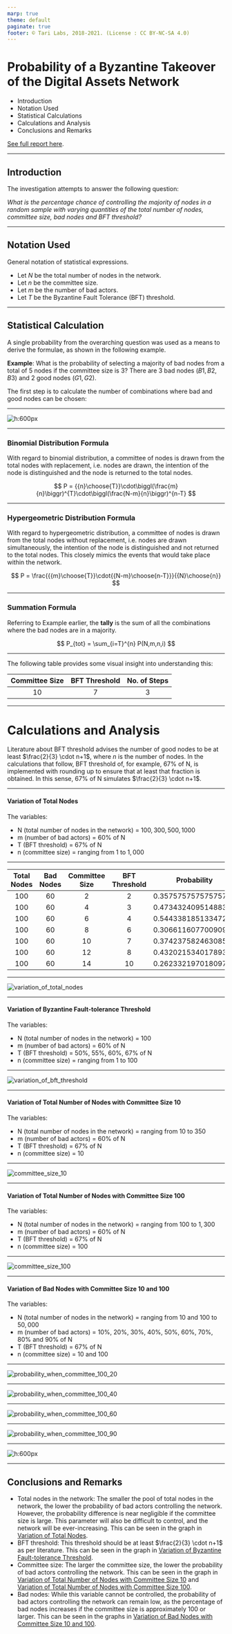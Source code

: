 ```yaml
---
marp: true
theme: default
paginate: true
footer: © Tari Labs, 2018-2021. (License : CC BY-NC-SA 4.0)
---
```


<style>
section {
  font-size: 1.5em;
}
</style>
# Probability of a Byzantine Takeover of the Digital Assets Network

- Introduction
- Notation Used
- Statistical Calculations
- Calculations and Analysis
- Conclusions and Remarks

[See full report here](./byzantine_takeover_of_the_DAN.html).

---

## Introduction

The investigation attempts to answer the following question:

*What is the percentage chance of controlling the majority of nodes in a random sample with varying quantities of the total number of nodes, committee size, bad nodes and BFT threshold?*

<!-- Note:

This investigation aims to provide answers to questions posed about the workings of the Tari Digital Assets Network (DAN)
environment. It covers probabilistic attack vector with regard to the total nodes, compromised nodes, committee size and
Byzantine Fault-tolerance (BFT) threshold. -->

---

## Notation Used

General notation of statistical expressions.

- Let $N$ be the total number of nodes in the network.
- Let $n$ be the committee size.
- Let $m$ be the number of bad actors.
- Let $T$ be the Byzantine Fault Tolerance (BFT) threshold.

<!-- Note:

There is a pool with $N$ nodes. The pool contains $m$ malicious nodes or bad actors. From within the pool, a random
selection of nodes, $n$ is drawn. From this selection, the probability of drawing a threshold of bad actors, $T$, needs to
be calculated. -->

---

## Statistical Calculation

A single probability from the overarching question was used as a means to derive the formulae, as shown in the following example.

**Example**: What is the probability of selecting a majority of bad nodes from a total of $5$ nodes if the committee size is $3$? There are $3$ bad nodes $(B1, B2, B3)$ and $2$ good nodes $(G1, G2)$.


The first step is to calculate the number of combinations where bad and good nodes can be chosen:

---

![h:600px](./assets/table.png)

<!-- Note:

From this list:
- The number of combinations where $B$ is the majority can then be tallied.
- There are $7$ combinations where $B$ is the majority.
- Thus, from the $10$ combinations, there are $7$ combinations where there is a
majority of bad nodes.
- Therefore, the quotient of $7$ and $10$ is the probability $0.7$.

This method is limited in calculating the probability where the variables are large. For example, if the same question
was posed, but one had to calculate the probability of selecting a majority of bad nodes from a total of $100$ nodes, with a
committee size of $60$, $60$ bad nodes and $40$ good nodes, the number of combinations where bad and good nodes can be
chosen is $1.27E+28$. -->

---

### Binomial Distribution Formula

With regard to binomial distribution, a committee of nodes is drawn from the total nodes with replacement, i.e. nodes
are drawn, the intention of the node is distinguished and the node is returned to the total nodes.

$$
P = {{n}\choose{T}}\cdot\biggl(\frac{m}{n}\biggr)^{T}\cdot\biggl(\frac{N-m}{n}\biggr)^{n-T}
$$

---

### Hypergeometric Distribution Formula

With regard to hypergeometric distribution, a committee of nodes is drawn from the total nodes without replacement,
i.e. nodes are drawn simultaneously, the intention of the node is distinguished and not returned to the total nodes.
This closely mimics the events that would take place within the network.

$$
P = \frac{{{m}\choose{T}}\cdot{{N-m}\choose{n-T}}}{{N}\choose{n}}
$$

---

### Summation Formula

Referring to Example earlier, the **tally** is the sum of all the combinations where the bad nodes are in a majority.

$$
P_{tot} = \sum_{i=T}^{n} P(N,m,n,i)
$$

<!-- Note:

As a recap to the question, *what is the probability of selecting a majority of bad nodes from a total of $100$ nodes
if the committee size is $10$*? This problem considers solving for the probability where there is a **majority** of bad
nodes in the committee. This entails calculating the probabilities from the BFT threshold to the committee size. Thus,
there needs to be a summation of individual probabilities in order to calculate the probability of selecting the
majority of bad nodes. -->

---

The following table provides some visual insight into understanding this:

| Committee Size | BFT Threshold | No. of Steps |
| :------------------------------------: | :-----------------------------------: | :----------------------------------: |
|                   10                   |                   7                   |                  3                   |

---

# Calculations and Analysis

Literature about BFT threshold advises the number of good nodes to be at least $\frac{2}{3} \cdot n+1$, where $n$ is the number of nodes. In the calculations that follow, BFT threshold of, for example, $67$% of N, is implemented with rounding up to ensure that at least that fraction is obtained. In this sense, $67$% of N simulates $\frac{2}{3} \cdot n+1$.

---

#### Variation of Total Nodes

The variables:

- N (total number of nodes in the network) = $100, 300, 500, 1000$
- m (number of bad actors) = $60$% of N
- T (BFT threshold) = $67$% of N
- n (committee size) = ranging from $1$ to $1,000$

---

| Total Nodes | Bad Nodes | Committee Size | BFT Threshold | Probability            |
| :---------------------------------: | :-------------------------------: | :------------------------------------: | :-----------------------------------: | ---------------------------------------------- |
|                 100                 |                60                 |                   2                    |                   2                   | 0.3575757575757576                             |
|                 100                 |                60                 |                   4                    |                   3                   | 0.47343240951488375                            |
|                 100                 |                60                 |                   6                    |                   4                   | 0.5443381851334722                             |
|                 100                 |                60                 |                   8                    |                   6                   | 0.30661160770090995                            |
|                 100                 |                60                 |                   10                   |                   7                   | 0.37423758246308586                            |
|                 100                 |                60                 |                   12                   |                   8                   | 0.4320215340178938                             |
|                 100                 |                60                 |                   14                   |                  10                   | 0.2623321970180976                             |

---

![variation_of_total_nodes](https://github.com/tari-labs/tari-university/raw/master/src/network-analysis/probabilistic-attack/assets/variation_of_total_nodes%20.png)

<!-- Note:

From a plot of committee size versus probability with a change in $N$, the total number of nodes, it can be seen that
the probability is lower with respect to the committee size when $N$ is smaller. -->

---

#### Variation of Byzantine Fault-tolerance Threshold

The variables:

  - N (total number of nodes in the network) = $100$
  - m (number of bad actors) = $60$% of N
  - T (BFT threshold) = $50$%, $55$%, $60$%, $67$% of N
  - n (committee size) = ranging from $1$ to $100$

---

![variation_of_bft_threshold](https://github.com/tari-labs/tari-university/raw/master/src/network-analysis/probabilistic-attack/assets/variation_of_bft_threshold.png)

<!-- Note:

From a plot
of committee size versus probability where the number of nodes remains at 100 with a change in T, the BFT
threshold, ranging from 50% to 67%, it can be seen that when the BFT threshold is 50% and 55%, the probability
is low when the committee size is small; as the committee size increases, the probability increases, and tends to 1.
The probability is intitially higher for the case where the BFT threshold is $50% than when the probability is 55%.

When the BFT threshold is $60$%, the probability decreases from $0.63$ to approximately $0.59$, where it remains constant and then dramatically increases.

When the BFT threshold is $65$% and $67$%, the probability decreases from $0.38$ and tends to zero. This confirms the
BFT threshold of $\frac{2}{3} \cdot n+1$ as per literature. -->

---

#### Variation of Total Number of Nodes with Committee Size 10

The variables:

- N (total number of nodes in the network) = ranging from $10$ to $350$
- m (number of bad actors) = $60$% of N
- T (BFT threshold) = $67$% of N
- n (committee size) = $10$

---

![committee_size_10](./assets/committee_size_10.png)

<!-- Note:

For the
graph showing varying probabilities with respect to the total number of network nodes, where the committee size is $10$,
the probability dramatically increases when the total nodes is $3$ times more than the committee size and onwards. The
probability plateaus at $0.35$. -->

---

#### Variation of Total Number of Nodes with Committee Size 100

The variables:

- N (total number of nodes in the network) = ranging from $100$ to $1,300$
- m (number of bad actors) = $60$% of N
- T (BFT threshold) = $67$% of N
- n (committee size) = $100$

---

![committee_size_100](https://github.com/tari-labs/tari-university/raw/master/src/network-analysis/probabilistic-attack/assets/committee_size_100.png)

<!-- Note:

From this and the previous graph, it can be seen that probabilities are significantly lower when the committee size is
$100$ compared to when it is $10$. There is an increase in probability up to a network size of $700$, albeit, not as steep as the
change when the committee size is $10$. The probability plateaus at $0.08$. The larger the committee size, the fewer dramatic changes there are in the probability. -->

---

#### Variation of Bad Nodes with Committee Size 10 and 100

The variables:

- N (total number of nodes in the network) = ranging from $10$ and $100$ to $50,000$
- m (number of bad actors) = $10$%, $20$%, $30$%, $40$%, $50$%, $60$%, $70$%, $80$% and $90$% of N
- T (BFT threshold) = $67$% of N
- n (committee size) = $10$ and $100$

---

![probability_when_committee_100_20](https://github.com/tari-labs/tari-university/raw/master/src/network-analysis/probabilistic-attack/assets/probability_when_committee_100_20.png)

---

![probability_when_committee_100_40](https://github.com/tari-labs/tari-university/raw/master/src/network-analysis/probabilistic-attack/assets/probability_when_committee_100_40.png)

---

![probability_when_committee_100_60](https://github.com/tari-labs/tari-university/raw/master/src/network-analysis/probabilistic-attack/assets/probability_when_committee_100_60.png)

---

![probability_when_committee_100_90](https://github.com/tari-labs/tari-university/raw/master/src/network-analysis/probabilistic-attack/assets/probability_when_committee_100_90.png)

<!-- Note:

These
graphs show varying probabilities when the percentage of bad nodes is $20$, $40$, $60$ and $90$. The value when the
probability plateaus is used to construct the following graph for both committee sizes $10$ and $100$. -->

---

![h:600px](https://github.com/tari-labs/tari-university/raw/master/src/network-analysis/probabilistic-attack/assets/probability_bad_nodes_10_100.png)

<!-- Note:

The
graph shows changes in the probability due to changes in percentage of bad nodes when the committee size is $10$ and $100$.  When
the committee size is $10$, there is a change in probability when the bad node percentage is between $30$ and $80$.
When the committee size is $100$, there is a steep increase in the probability when the bad node percentage is between
$50$ and $80$. When the committee size is $100$, the probability remains lower as the bad node percentage increases and
has a steeper gradient when the change in probability occurs. Whereas, when the committee size is $10$, the probability
begins to increase at a lower percentage of bad nodes. -->

---

## Conclusions and Remarks

- Total nodes in the network: The smaller the pool of total nodes in the network, the lower the probability of bad actors controlling the network. However, the probability difference is near negligible if the committee size is large.  This parameter will also be difficult to control, and the network will be ever-increasing. This can be seen in the graph in [Variation of Total Nodes](#11).
- BFT threshold: This threshold should be at least  $\frac{2}{3} \cdot n+1$ as per literature. This can be seen in the graph in [Variation of Byzantine Fault-tolerance Threshold](#15).
- Committee size: The larger the committee size, the lower the probability of bad actors controlling the network. This can be seen in the graph in [Variation of Total Number of Nodes with Committee Size 10](#17) and [Variation of Total Number of Nodes with Committee Size 100](#19).
- Bad nodes: While this variable cannot be controlled, the probability of bad actors controlling the network can remain low, as the percentage of bad nodes increases if the committee size is approximately $100$ or larger. This can be seen in the graphs in [Variation of Bad Nodes with Committee Size 10 and 100](#19).



